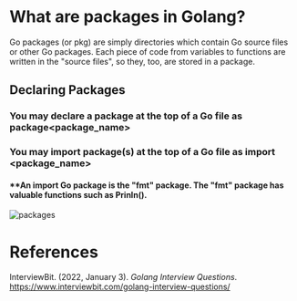 # What are packages in Golang? 

Go packages (or pkg) are simply directories which contain 
Go source files or other Go packages. Each piece of code 
from variables to functions are written in the "source files", 
so they, too, are stored in a package. 

## Declaring Packages

### You may declare a package at the top of a Go file as package<package_name> 

### You may import package(s) at the top of a Go file as import <package_name> 

#### **An import Go package is the "fmt" package. The "fmt" package has valuable functions such as Prinln(). 

![packages](https://user-images.githubusercontent.com/109105989/194211936-e04029e1-6356-461c-a19e-f8c500b6b542.png)

# References 
InterviewBit. (2022, January 3). *Golang Interview Questions*. <https://www.interviewbit.com/golang-interview-questions/> 
